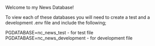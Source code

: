 Welcome to my News Database!

To view each of these databases you will need to create a test and a development .env file and include the following;

PGDATABASE=nc_news_test - for test file
PGDATABASE=nc_news_development - for development file
